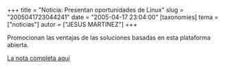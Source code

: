 +++
title = "Noticia: Presentan oportunidades de Linux"
slug = "2005041723044241"
date = "2005-04-17 23:04:00"
[taxonomies]
tema = ["noticias"]
autor = ["JESUS MARTINEZ"]
+++

Promocionan las ventajas de las soluciones basadas en esta plataforma
abierta.

[La nota completa
aquí](http://www.eluniversal.com.mx/pls/impreso/noticia_suplemento.html?id_articulo=20732&tabla=articulos_h)


